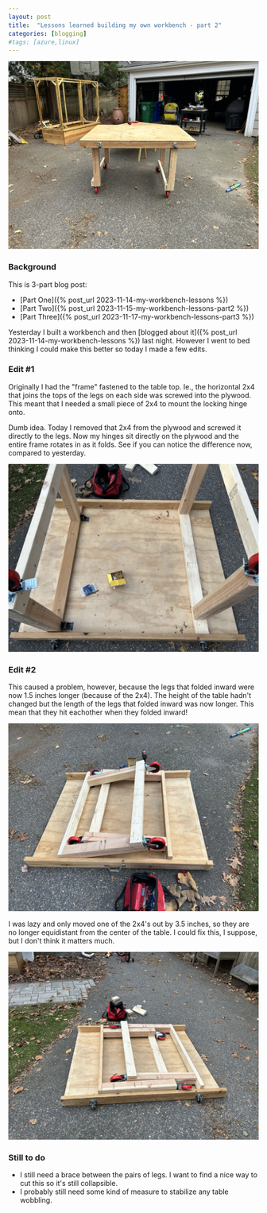 ```yaml
---
layout: post
title:  "Lessons learned building my own workbench - part 2"
categories: [blogging]
#tags: [azure,linux]
---
```


![My new workbench part 2](/assets/workbench-in-driveway2.jpeg)

### Background
This is 3-part blog post:
* [Part One]({% post_url 2023-11-14-my-workbench-lessons %})
* [Part Two]({% post_url 2023-11-15-my-workbench-lessons-part2 %})
* [Part Three]({% post_url 2023-11-17-my-workbench-lessons-part3 %})

Yesterday I built a workbench and then [blogged about it]({% post_url 2023-11-14-my-workbench-lessons %}) last night. However I went to bed thinking I could make this better so today I made a few edits.

### Edit #1
Originally I had the "frame" fastened to the table top. Ie., the horizontal 2x4 that joins the tops of the legs on each side was screwed into the plywood. This meant that I needed a small piece of 2x4 to mount the locking hinge onto. 

Dumb idea. Today I removed that 2x4 from the plywood and screwed it directly to the legs. Now my hinges sit directly on the plywood and the entire frame rotates in as it folds. See if you can notice the difference now, compared to yesterday.

![FFolding frame](/assets/workbench-frame-folding.jpeg)

### Edit #2
This caused a problem, however, because the legs that folded inward were now 1.5 inches longer (because of the 2x4). The height of the table hadn't changed but the length of the legs that folded inward was now longer. This mean that they hit eachother when they folded inward! 

![Folding problem](/assets/workbench-folding-problem.jpeg)

I was lazy and only moved one of the 2x4's out by 3.5 inches, so they are no longer equidistant from the center of the table. I could fix this, I suppose, but I don't think it matters much.

![Folding fixed](/assets/workbench-folding-fixed.jpeg)

### Still to do
- I still need a brace between the pairs of legs. I want to find a nice way to cut this so it's still collapsible. 
- I probably still need some kind of measure to stabilize any table wobbling.






